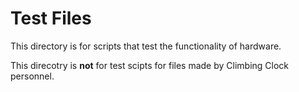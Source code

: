 # Test Files

This directory is for scripts that test the functionality of hardware.

This direcotry is **not** for test scipts for files made by Climbing Clock personnel.
